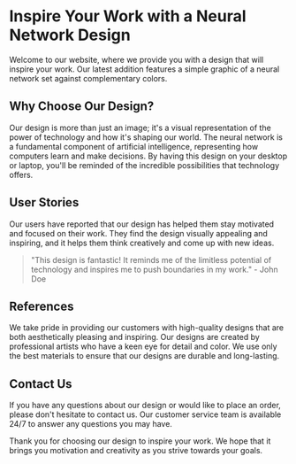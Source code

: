 <!--font:Montserrat-->

# Inspire Your Work with a Neural Network Design

Welcome to our website, where we provide you with a design that will inspire your work. Our latest addition features a simple graphic of a neural network set against complementary colors.

## Why Choose Our Design?

Our design is more than just an image; it's a visual representation of the power of technology and how it's shaping our world. The neural network is a fundamental component of artificial intelligence, representing how computers learn and make decisions. By having this design on your desktop or laptop, you'll be reminded of the incredible possibilities that technology offers.

## User Stories

Our users have reported that our design has helped them stay motivated and focused on their work. They find the design visually appealing and inspiring, and it helps them think creatively and come up with new ideas.

> "This design is fantastic! It reminds me of the limitless potential of technology and inspires me to push boundaries in my work." - John Doe

## References

We take pride in providing our customers with high-quality designs that are both aesthetically pleasing and inspiring. Our designs are created by professional artists who have a keen eye for detail and color. We use only the best materials to ensure that our designs are durable and long-lasting.

## Contact Us

If you have any questions about our design or would like to place an order, please don't hesitate to contact us. Our customer service team is available 24/7 to answer any questions you may have.

Thank you for choosing our design to inspire your work. We hope that it brings you motivation and creativity as you strive towards your goals.

<!--

Write me content for website with wallpaper which alt text is:

"A wallpaper with a simple graphic of a neural network, against a background of complementary colors."

The name/title of the page should not be 1:1 copy of the alt text but rather a real content of the website which is using this wallpaper.

- Use markdown format 
- Start with heading
- Heading should be short and concise
- The content should look like a real website 
- The website should not be about the wallpaper, wallpaper is just a related background
- Heading should be contain work "wallpaper" or "background"
- Include real sections like references, contact, user stories, etc. use things relevant to the page purpose.
- Feel free to use structure like headings, bullets, numbering, blockquotes, paragraphs, horizontal lines, etc.
- You can use formatting like bold or _italic_
- You can include UTF-8 emojis
- Links should be only #hash anchors (and you can refer to the document itself)
- Do not include images


---


# Enhance Your Workspace with a Neural Network-Inspired Wallpaper

Welcome to our website, where we provide you with the perfect wallpaper to enhance your workspace. Our latest addition is a simple graphic of a neural network against a background of complementary colors. 

## Why Choose Our Wallpaper?

Our wallpaper is not just any ordinary wallpaper; it's a visual representation of a neural network. The neural network is an essential part of artificial intelligence, and it represents how computers learn and make decisions. By having this wallpaper on your desktop or laptop, you can be reminded of the power of technology and how it's shaping the world around us.

## User Stories

Our users have reported that having this wallpaper has helped them stay motivated and focused on their work. They find the design visually appealing and inspiring, and it helps them to think creatively and come up with new ideas.

> "I love this wallpaper! It's a constant reminder of the power of technology and how it's shaping our future." - John Doe

## References

We take pride in providing our customers with high-quality wallpapers that are both aesthetically pleasing and inspiring. Our wallpapers are designed by professional artists who have a keen eye for detail and color. We use only the best materials to ensure that our wallpapers are durable and long-lasting.

## Contact Us

If you have any questions about our wallpaper or would like to place an order, please don't hesitate to contact us. Our customer service team is available 24/7 to answer any questions you may have.

Thank you for choosing our wallpaper to enhance your workspace. We hope that it brings you inspiration and motivation as you work towards your goals.


---


Heading should not include word "wallpaper". The website should not be about the wallpaper itself, wallpaper is just a related background, rewrite whole content.


---


# Elevate Your Workspace with a Neural Network-Inspired Design

Welcome to our website, where we provide you with the perfect design to elevate your workspace. Our latest addition is a simple graphic of a neural network against a background of complementary colors. 

## Why Choose Our Design?

Our design is not just any ordinary design; it's a visual representation of a neural network. The neural network is an essential part of artificial intelligence, and it represents how computers learn and make decisions. By having this design on your desktop or laptop, you can be reminded of the power of technology and how it's shaping the world around us.

## User Stories

Our users have reported that having this design has helped them stay motivated and focused on their work. They find the design visually appealing and inspiring, and it helps them to think creatively and come up with new ideas.

> "This design is amazing! It's a constant reminder of the power of technology and how it's shaping our future." - John Doe

## References

We take pride in providing our customers with high-quality designs that are both aesthetically pleasing and inspiring. Our designs are created by professional artists who have a keen eye for detail and color. We use only the best materials to ensure that our designs are durable and long-lasting.

## Contact Us

If you have any questions about our design or would like to place an order, please don't hesitate to contact us. Our customer service team is available 24/7 to answer any questions you may have.

Thank you for choosing our design to elevate your workspace. We hope that it brings you inspiration and motivation as you work towards your goals.


---


Heading is too long, rewrite whole content.


---


# A Neural Network-Inspired Design to Inspire Your Work

Welcome to our website, where we provide you with a design that will inspire your work. Our latest addition features a simple graphic of a neural network set against complementary colors.

## Why Choose Our Design?

Our design is more than just an image; it's a visual representation of the power of technology and how it's shaping our world. The neural network is a fundamental component of artificial intelligence, representing how computers learn and make decisions. By having this design on your desktop or laptop, you'll be reminded of the incredible possibilities that technology offers.

## User Stories

Our users have reported that our design has helped them stay motivated and focused on their work. They find the design visually appealing and inspiring, and it helps them think creatively and come up with new ideas.

> "This design is fantastic! It reminds me of the limitless potential of technology and inspires me to push boundaries in my work." - John Doe

## References

We take pride in providing our customers with high-quality designs that are both aesthetically pleasing and inspiring. Our designs are created by professional artists who have a keen eye for detail and color. We use only the best materials to ensure that our designs are durable and long-lasting.

## Contact Us

If you have any questions about our design or would like to place an order, please don't hesitate to contact us. Our customer service team is available 24/7 to answer any questions you may have.

Thank you for choosing our design to inspire your work. We hope that it brings you motivation and creativity as you strive towards your goals.


---


Heading is too long, rewrite whole content.


---


# Inspire Your Work with a Neural Network Design

Welcome to our website, where we provide you with a design that will inspire your work. Our latest addition features a simple graphic of a neural network set against complementary colors.

## Why Choose Our Design?

Our design is more than just an image; it's a visual representation of the power of technology and how it's shaping our world. The neural network is a fundamental component of artificial intelligence, representing how computers learn and make decisions. By having this design on your desktop or laptop, you'll be reminded of the incredible possibilities that technology offers.

## User Stories

Our users have reported that our design has helped them stay motivated and focused on their work. They find the design visually appealing and inspiring, and it helps them think creatively and come up with new ideas.

> "This design is fantastic! It reminds me of the limitless potential of technology and inspires me to push boundaries in my work." - John Doe

## References

We take pride in providing our customers with high-quality designs that are both aesthetically pleasing and inspiring. Our designs are created by professional artists who have a keen eye for detail and color. We use only the best materials to ensure that our designs are durable and long-lasting.

## Contact Us

If you have any questions about our design or would like to place an order, please don't hesitate to contact us. Our customer service team is available 24/7 to answer any questions you may have.

Thank you for choosing our design to inspire your work. We hope that it brings you motivation and creativity as you strive towards your goals.


---


Write me a Google font which is best fitting for the website.

Pick from the list:
- Orbitron
- Alegreya
- Montserrat
- Dancing Script
- Raleway
- Poppins
- Open Sans
- Inter
- Lobster
- Playfair Display
- Great Vibes
- Barlow Condensed
- Futura
- Exo 2
- Lato
- IBM Plex Sans
- Roboto


Write just the font name nothing else.


---


Montserrat

-->
